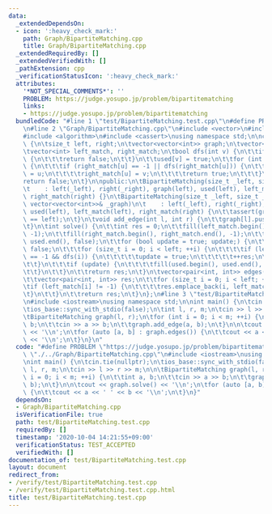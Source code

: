```yaml
---
data:
  _extendedDependsOn:
  - icon: ':heavy_check_mark:'
    path: Graph/BipartiteMatching.cpp
    title: Graph/BipartiteMatching.cpp
  _extendedRequiredBy: []
  _extendedVerifiedWith: []
  _pathExtension: cpp
  _verificationStatusIcon: ':heavy_check_mark:'
  attributes:
    '*NOT_SPECIAL_COMMENTS*': ''
    PROBLEM: https://judge.yosupo.jp/problem/bipartitematching
    links:
    - https://judge.yosupo.jp/problem/bipartitematching
  bundledCode: "#line 1 \"test/BipartiteMatching.test.cpp\"\n#define PROBLEM \"https://judge.yosupo.jp/problem/bipartitematching\"\
    \n#line 2 \"Graph/BipartiteMatching.cpp\"\n#include <vector>\n#include <utility>\n\
    #include <algorithm>\n#include <cassert>\nusing namespace std;\n\nclass BipartiteMatching\
    \ {\n\tsize_t left, right;\n\tvector<vector<int>> graph;\n\tvector<bool> used;\n\
    \tvector<int> left_match, right_match;\n\tbool dfs(int v) {\n\t\tif (used[v])\
    \ {\n\t\t\treturn false;\n\t\t}\n\t\tused[v] = true;\n\t\tfor (int u : graph[v])\
    \ {\n\t\t\tif (right_match[u] == -1 || dfs(right_match[u])) {\n\t\t\t\tleft_match[v]\
    \ = u;\n\t\t\t\tright_match[u] = v;\n\t\t\t\treturn true;\n\t\t\t}\n\t\t}\n\t\t\
    return false;\n\t}\n\npublic:\n\tBipartiteMatching(size_t _left, size_t _right)\n\
    \t    : left(_left), right(_right), graph(left), used(left), left_match(left),\
    \ right_match(right) {}\n\tBipartiteMatching(size_t _left, size_t _right, const\
    \ vector<vector<int>>& _graph)\n\t    : left(_left), right(_right), graph(_graph),\
    \ used(left), left_match(left), right_match(right) {\n\t\tassert(graph.size()\
    \ == left);\n\t}\n\tvoid add_edge(int l, int r) {\n\t\tgraph[l].push_back(r);\n\
    \t}\n\tint solve() {\n\t\tint res = 0;\n\t\tfill(left_match.begin(), left_match.end(),\
    \ -1);\n\t\tfill(right_match.begin(), right_match.end(), -1);\n\t\tfill(used.begin(),\
    \ used.end(), false);\n\t\tfor (bool update = true; update;) {\n\t\t\tupdate =\
    \ false;\n\t\t\tfor (size_t i = 0; i < left; ++i) {\n\t\t\t\tif (left_match[i]\
    \ == -1 && dfs(i)) {\n\t\t\t\t\tupdate = true;\n\t\t\t\t\t++res;\n\t\t\t\t}\n\t\
    \t\t}\n\t\t\tif (update) {\n\t\t\t\tfill(used.begin(), used.end(), false);\n\t\
    \t\t}\n\t\t}\n\t\treturn res;\n\t}\n\tvector<pair<int, int>> edges() const {\n\
    \t\tvector<pair<int, int>> res;\n\t\tfor (size_t i = 0; i < left; ++i) {\n\t\t\
    \tif (left_match[i] != -1) {\n\t\t\t\tres.emplace_back(i, left_match[i]);\n\t\t\
    \t}\n\t\t}\n\t\treturn res;\n\t}\n};\n#line 3 \"test/BipartiteMatching.test.cpp\"\
    \n#include <iostream>\nusing namespace std;\n\nint main() {\n\tcin.tie(nullptr);\n\
    \tios_base::sync_with_stdio(false);\n\tint l, r, m;\n\tcin >> l >> r >> m;\n\n\
    \tBipartiteMatching graph(l, r);\n\tfor (int i = 0; i < m; ++i) {\n\t\tint a,\
    \ b;\n\t\tcin >> a >> b;\n\t\tgraph.add_edge(a, b);\n\t}\n\n\tcout << graph.solve()\
    \ << '\\n';\n\tfor (auto [a, b] : graph.edges()) {\n\t\tcout << a << ' ' << b\
    \ << '\\n';\n\t}\n}\n"
  code: "#define PROBLEM \"https://judge.yosupo.jp/problem/bipartitematching\"\n#include\
    \ \"./../Graph/BipartiteMatching.cpp\"\n#include <iostream>\nusing namespace std;\n\
    \nint main() {\n\tcin.tie(nullptr);\n\tios_base::sync_with_stdio(false);\n\tint\
    \ l, r, m;\n\tcin >> l >> r >> m;\n\n\tBipartiteMatching graph(l, r);\n\tfor (int\
    \ i = 0; i < m; ++i) {\n\t\tint a, b;\n\t\tcin >> a >> b;\n\t\tgraph.add_edge(a,\
    \ b);\n\t}\n\n\tcout << graph.solve() << '\\n';\n\tfor (auto [a, b] : graph.edges())\
    \ {\n\t\tcout << a << ' ' << b << '\\n';\n\t}\n}"
  dependsOn:
  - Graph/BipartiteMatching.cpp
  isVerificationFile: true
  path: test/BipartiteMatching.test.cpp
  requiredBy: []
  timestamp: '2020-10-04 14:21:55+09:00'
  verificationStatus: TEST_ACCEPTED
  verifiedWith: []
documentation_of: test/BipartiteMatching.test.cpp
layout: document
redirect_from:
- /verify/test/BipartiteMatching.test.cpp
- /verify/test/BipartiteMatching.test.cpp.html
title: test/BipartiteMatching.test.cpp
---
```

